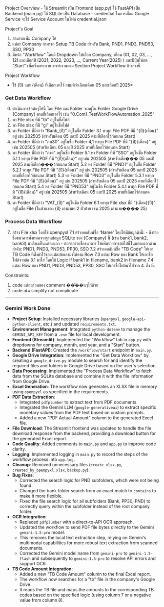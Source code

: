 Project Overview
    - ใช้ Streamlit เป็น Frontend (app.py) ใช้ FastAPI เป็น Backend (main.py) ใช้ SQLite เป็น Database
    - credential ในการเชื่อม Google Service จะใช้ Service Account ในไฟล์ credential.json

Project's Goal
1. สามารถเพิ่ม Company ได้
2. แต่ละ Company สามารถ Setup TB Code สำหรับ Bank, PND1, PND3, PND53, SSO, PP30
3. มีหน้า "Workflow" โดยมี Dropdown ให้เลือก Company, เดือน (01, 02, 03, ..., 12) และเลือกปี (2021, 2022, 2023, ..., Current Year(2025) ) และมีปุ่มให้กด "Start" เพื่อเริ่มกระบวนการทำงานตาม Section Project Workflow ข้างล่างนี้

Project Workflow
* ใช้ {ปี} และ {เดือน} ที่เลือกเอาไว้ สมมติว่าเลือกเดือน 05 และเลือกปี 2025*

### Get Data Workflow 
0. ดำเนินการข้อต่อๆไปนี้ โดย File และ Folder จะอยู่ใน Folder Google Drive {Company} ตามที่เลือกเอาไว้ เช่น "0.Com1_TestWorkFlowAutomation_2025"
1. หา File xlsx ที่มี "tb" อยู่ในชื่อไฟล์
2. หา File xlsx ที่มี "gl" อยู่ในชื่อไฟล์
3. หา Folder ที่มีคำว่า "Bank_{ปี}" อยู่ในชื่อ Folder
    3.1 หาทุก File PDF ที่มี "{ปี}{เดือน}" อยู่ เช่น 202505 (สำหรับเดือน 05 และปี 2025 ตามที่เลือกไว้ก่อนกด Start)
4. หา Folder ที่มีคำว่า "ภพ30" อยู่ในชื่อ Folder
    4,1 หาทุก File PDF ที่มี "{ปี}{เดือน}" อยู่ เช่น 202505 (สำหรับเดือน 05 และปี 2025 ตามที่เลือกไว้ก่อนกด Start)
5. หา Folder ที่มีคำว่า "ภงด" อยู่ในชื่อ Folder
    5.1 หา Folder ที่มี "SSO" อยู่ในชื่อ Folder
        5.1.1 หาทุก File PDF ที่มี "{ปี}{เดือน}" อยู่ เช่น 202505 (สำหรับเดือ��� 05 และปี 2025 ตามที่เลือก���ว้ก่อนกด Start)
    5.2 หา Folder ที่มี "PND1" อยู่ในชื่อ Folder
        5.2.1 หาทุก File PDF ที่มี "{ปี}{เดือน}" อยู่ เช่น 202505 (สำหรับเดือน 05 และปี 2025 ตามที่เลือกไว้ก่อนกด Start)
    5.3 หา Folder ที่มี "PND3" อยู่ในชื่อ Folder
        5.3.1 หาทุก File PDF ที่มี "{ปี}{เดือน}" อยู่ เช่น 202505 (สำหรับเดือน 05 และปี 2025 ตามที่เลือกไว้ก่อนกด Start)
    5.4 หา Folder ที่มี "PND53" อยู่ในชื่อ Folder
        5.4.1 หาทุก File PDF ที่มี "{ปี}{เดือน}" อยู่ เช่น 202505 (สำหรับเดือน 05 และปี 2025 ตามที่เลือกไว้ก่อนกด Start) 
6. หา Folder ที่มีคำว่า "VAT_{ปี}" อยู่ในชื่อ Folder
    6.1 หาทุก File xlsx ที่มี "{เดือน}{ปี}" อยู่ในชื่อ File (ในส่วนของ {ปี} เอามาแค่ 2 ตัวท้าย เช่น 2025 เอามาแ���� 25)

### Process Data Workflow
7. สร้าง File xlsx โดยใช้ openpyxl
    7.1 สร้างคอลัมน์ชื่อ 'Name' โดยให้มีข้อมูลดังนี้:
        - ดึงรายชื่อธนาคารทั้งหมดจากฐานข้อมูล SQLite ของ {Company} นี้ (เช่น bank1, bank2, bank3) มาเรียงเป็นแต่ละแถว
        - ต่อจากรายชื่อธนาคาร ให้เพิ่มรายการต่อไปนี้ในแต่ละแถวตามลำดับ: PND1, PND3, PND53, PP30, SSO
    7.2 สร้างคอลัมน์ชื่อ "TB Code" ให้เอา TB Code ที่ตั้งค่าไว้ของแต่ละข้อเอามาใส่ตาม Row
    7.3 แต่ละ Row ของ Bank ให้เอาชื่อไฟล์จากข้อ 3.1 มาใส่ โดยใช้ Logic if bank1 in filename, bank2 in filename
    7.4 แต่ละ Row ของ PND1, PND3, PND53, PP30, SSO ให้เอาชื่อไฟล์มาใส่จาก 4. ถึง 5.


Constraints:
1. code แต่ละส่วนของ comment ��ั��นๆไว้ด้วย
2. code เน้น simplify not complicate

---

### Gemini Work Done
- **Project Setup**: Installed necessary libraries (`openpyxl`, `google-api-python-client`, etc.) and updated `requirements.txt`.
- **Environment Management**: Integrated `python-dotenv` to manage the `GEMINI_API_KEY` from a `.env` file for local development.
- **Frontend (Streamlit)**: Implemented the "Workflow" tab in `app.py` with dropdowns for company, month, and year, and a "Start" button.
- **Backend (FastAPI)**: Created the `/workflow/start` endpoint in `main.py`.
- **Google Drive Integration**: Implemented the "Get Data Workflow" by creating a `google_drive.py` module to search for and identify the required files and folders in Google Drive based on the user's selection.
- **Data Processing**: Implemented the "Process Data Workflow" to fetch data from the SQLite database and combine it with the file information from Google Drive.
- **Excel Generation**: The workflow now generates an XLSX file in memory using `openpyxl` as specified in the requirements.
- **PDF Data Extraction**:
    - Integrated `pdfplumber` to extract text from PDF documents.
    - Integrated the Gemini LLM (`google-generativeai`) to extract specific monetary values from the PDF text based on custom prompts.
    - Added a new "PDF Actual Amount" column to the generated Excel file.
- **File Download**: The Streamlit frontend was updated to handle the file download response from the backend, providing a download button for the generated Excel report.
- **Code Quality**: Added comments to `main.py` and `app.py` to improve code clarity.
- **Logging**: Implemented logging in `main.py` to record the steps of the workflow process into `app.log`.
- **Cleanup**: Removed unnecessary files (`create_xlsx.py`, `created_by_openpyxl.xlsx`, `backup.py`).
- **Bug Fixes**:
    - Corrected the search logic for PND subfolders, which were not being found.
    - Changed the bank folder search from an exact match to `contains` to make it more flexible.
    - Fixed the file search logic for all subfolders (Bank, PP30, PND) to correctly query within the subfolder instead of the root company folder.
- **OCR Integration**:
    - Replaced `pdfplumber` with a direct-to-API OCR approach.
    - Updated the workflow to send PDF file bytes directly to the Gemini `gemini-1.5-pro` model.
    - This removes the local text extraction step, relying on Gemini's multimodal capabilities for more robust text extraction from scanned documents.
    - Corrected the Gemini model name from `gemini-pro` to `gemini-1.5-flash` and subsequently to `gemini-1.5-pro` to resolve API errors and support OCR.
- **TB Code Amount Integration**:
    - Added a new "TB Code Amount" column to the final Excel report.
    - The workflow now searches for a "tb" file in the company's Google Drive.
    - It reads the TB file and maps the amounts to the corresponding TB codes based on the specified logic (using column 7 or a negative value from column 8).